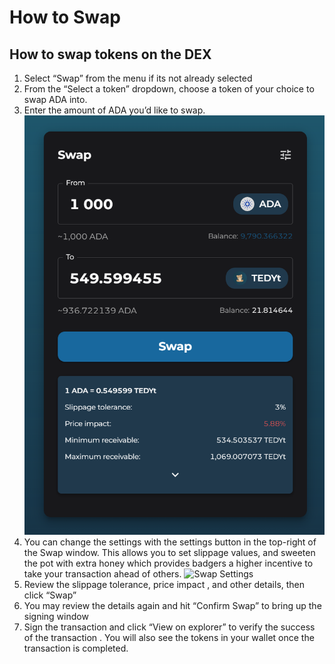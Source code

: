 # How to Swap
## How to swap tokens on the DEX

1. Select “Swap” from the menu if its not already selected
2. From the “Select a token” dropdown, choose a token of your choice to swap ADA into. 
3. Enter the amount of ADA you’d like to swap. 
![Swap](./img/Swap.webp)
4. You can change the settings with the settings button in the top-right of the Swap window. This allows you to set slippage values, and sweeten the pot with extra honey which provides badgers a higher incentive to take your transaction ahead of others. 
![Swap Settings](./img/SwapSettings.webp)
5. Review the slippage tolerance, price impact , and other details, then click “Swap”
6. You may review the details again and hit “Confirm Swap” to bring up the signing window
7. Sign the transaction and click “View on explorer” to verify the success of the transaction . You will also see the tokens in your wallet once the transaction is completed. 
